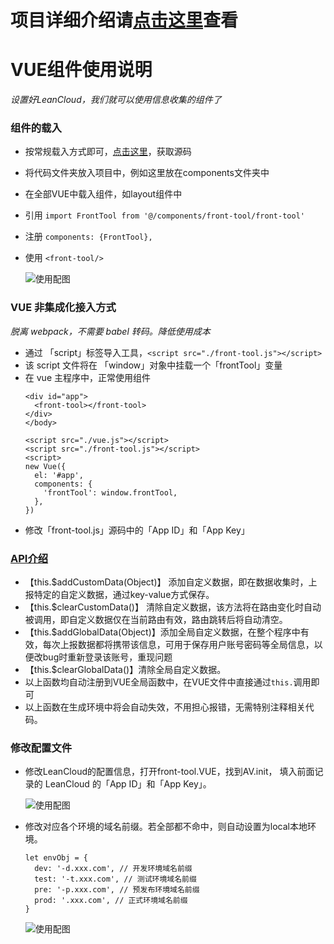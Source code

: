 # 项目详细介绍请[点击这里](https://segmentfault.com/a/1190000017271720)查看

# VUE组件使用说明
*设置好LeanCloud，我们就可以使用信息收集的组件了*
### 组件的载入
- 按常规载入方式即可，[点击这里](https://github.com/Momo707577045/vue-front-bug-tool)，获取源码
- 将代码文件夹放入项目中，例如这里放在components文件夹中
- 在全部VUE中载入组件，如layout组件中
- 引用 ```import FrontTool from '@/components/front-tool/front-tool'```
- 注册 ```components: {FrontTool},```
- 使用 ```<front-tool/>```

  ![使用配图](http://momo-project.b0.upaiyun.com/Assets/bugSystem/imgs/019.png)


### VUE 非集成化接入方式
*脱离 webpack，不需要 babel 转码。降低使用成本*
- 通过 「script」标签导入工具，```<script src="./front-tool.js"></script>```
- 该 script 文件将在 「window」对象中挂载一个「frontTool」变量
- 在 vue 主程序中，正常使用组件
    ```
    <div id="app">
      <front-tool></front-tool>
    </div>
    </body>

    <script src="./vue.js"></script>
    <script src="./front-tool.js"></script>
    <script>
    new Vue({
      el: '#app',
      components: {
        'frontTool': window.frontTool,
      },
    })
    ```
- 修改「front-tool.js」源码中的「App ID」和「App Key」

### [API介绍](https://raw.githubusercontent.com/Momo707577045/VUE-front-bug-tool/master/front-tool.VUE)
- 【this.$addCustomData(Object)】 添加自定义数据，即在数据收集时，上报特定的自定义数据，通过key-value方式保存。
- 【this.$clearCustomData()】 清除自定义数据，该方法将在路由变化时自动被调用，即自定义数据仅在当前路由有效，路由跳转后将自动清空。
- 【this.$addGlobalData(Object)】添加全局自定义数据，在整个程序中有效，每次上报数据都将携带该信息，可用于保存用户账号密码等全局信息，以便改bug时重新登录该账号，重现问题
- 【this.$clearGlobalData()】清除全局自定义数据。
- 以上函数均自动注册到VUE全局函数中，在VUE文件中直接通过```this.```调用即可
- 以上函数在生成环境中将会自动失效，不用担心报错，无需特别注释相关代码。

### 修改配置文件
- 修改LeanCloud的配置信息，打开front-tool.VUE，找到AV.init， 填入前面记录的 LeanCloud 的「App ID」和「App Key」。

  ![使用配图](http://momo-project.b0.upaiyun.com/Assets/bugSystem/imgs/020.png)

- 修改对应各个环境的域名前缀。若全部都不命中，则自动设置为local本地环境。
  ```
  let envObj = {
    dev: '-d.xxx.com', // 开发环境域名前缀
    test: '-t.xxx.com', // 测试环境域名前缀
    pre: '-p.xxx.com', // 预发布环境域名前缀
    prod: '.xxx.com', // 正式环境域名前缀
  }
  ```
  ![使用配图](http://momo-project.b0.upaiyun.com/Assets/bugSystem/imgs/021.png)
